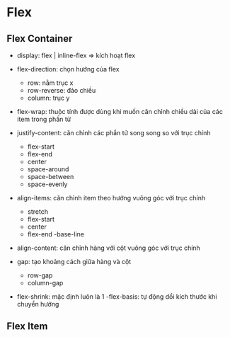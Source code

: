 # Flex

## Flex Container
- display: flex | inline-flex => kích hoạt flex
- flex-direction: chọn hướng của flex
    - row: nằm trục x
    - row-reverse: đảo chiều
    - column: trục y

- flex-wrap: thuộc tính được dùng khi muốn căn chỉnh chiều dài của các item trong phần tử
- justify-content: căn chỉnh các phẩn tử song song so với trục chính
    - flex-start
    - flex-end
    - center
    - space-around
    - space-between
    - space-evenly

- align-items: căn chỉnh item theo hướng vuông góc với trục chính
    - stretch
    - flex-start
    - center
    - flex-end
    -base-line

- align-content: căn chỉnh hàng với cột vuông góc với trục chính
- gap: tạo khoảng cách giữa hàng và cột
    - row-gap
    - column-gap

- flex-shrink: mặc định luôn là 1
-flex-basis: tự động dổi kích thước khi chuyển hướng

## Flex Item